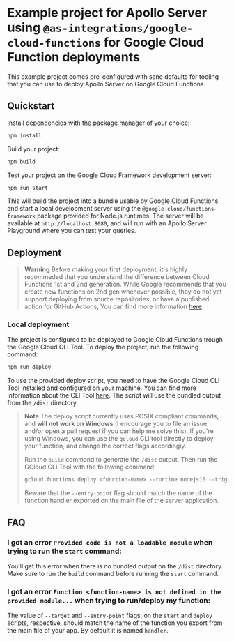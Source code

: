 # Example project for Apollo Server using `@as-integrations/google-cloud-functions` for Google Cloud Function deployments

This example project comes pre-configured with sane defaults for tooling that you can use to deploy Apollo Server on Google Cloud Functions.

## Quickstart

Install dependencies with the package manager of your choice:

```bash
npm install
```

Build your project:

```bash
npm build
```

Test your project on the Google Cloud Framework development server:
```bash
npm run start
```


This will build the project into a bundle usable by Google Cloud Functions and start a local development server using the `@google-cloud/functions-framework` package provided for Node.js runtimes. The server will be available at `http://localhost:8080`, and will run with an Apollo Server Playground where you can test your queries.

## Deployment

> **Warning**
> Before making your first deployment, it's highly recommeded that you understand the difference between Cloud Functions 1st and 2nd generation. While Google recommends that you create new functions on 2nd gen whenever possible, they do not yet support deploying from source repositories, or have a published action for GitHub Actions, You can find more information [here](https://cloud.google.com/functions/docs/concepts/version-comparison).

### Local deployment

The project is configured to be deployed to Google Cloud Functions trough the Google Cloud CLI Tool. To deploy the project, run the following command:

```bash
npm run deploy
```

To use the provided deploy script, you need to have the Google Cloud CLI Tool installed and configured on your machine. You can find more information about the CLI Tool [here](https://cloud.google.com/sdk/gcloud). The script will use the bundled output from the `/dist` directory.

> **Note**
> The deploy script currently uses POSIX compliant commands, and **will not work on Windows** (I encourage you to file an issue and/or open a pull request if you can help me solve this). If you're using Windows, you can use the `gcloud` CLI tool directly to deploy your function, and change the correct flags accordingly.
>
> Run the `build` command to generate the `/dist` output. Then run the GCloud CLI Tool with the following command:
>
> ```powershell
> gcloud functions deploy <function-name> --runtime nodejs16 --trigger-http --allow-unauthenticated --entry-point=<function-name> --source=./dist
> ```
>
> Beware that the `--entry-point` flag should match the name of the function handler exported on the main file of the server application.

## FAQ

### I got an error `Provided code is not a loadable module` when trying to run the `start` command:

You'll get this error when there is no bundled output on the `/dist` directory. Make sure to run the `build` command before running the `start` command.

### I got an error `Function <function-name> is not defined in the provided module...` when trying to run/deploy my function:

The value of `--target` and `--entry-point` flags, on the `start` and `deploy` scripts, respective, should match the name of the function you export from the main file of your app. By default it is named `handler`.
